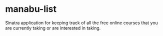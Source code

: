# manabu-list
Sinatra application for keeping track of all the free online courses that you are currently taking or are interested in taking.
